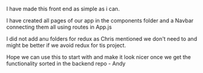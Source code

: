 

I have made this front end as simple as i can.

I have created all pages of our app in the components folder and a Navbar connecting them all using routes in App.js

I did not add anu folders for redux as Chris mentioned we don't need to and might be better if we avoid redux for tis project.

Hope we can use this to start with and make it look nicer once we get the functionality sorted in the backend repo - Andy
